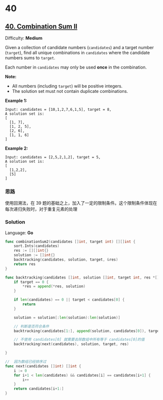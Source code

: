 # 40 

## [40\. Combination Sum II](https://leetcode.com/problems/combination-sum-ii/)

Difficulty: **Medium**


Given a collection of candidate numbers (`candidates`) and a target number (`target`), find all unique combinations in `candidates` where the candidate numbers sums to `target`.

Each number in `candidates` may only be used **once** in the combination.

**Note:**

*   All numbers (including `target`) will be positive integers.
*   The solution set must not contain duplicate combinations.

**Example 1:**

```
Input: candidates = [10,1,2,7,6,1,5], target = 8,
A solution set is:
[
  [1, 7],
  [1, 2, 5],
  [2, 6],
  [1, 1, 6]
]
```

**Example 2:**

```
Input: candidates = [2,5,2,1,2], target = 5,
A solution set is:
[
  [1,2,2],
  [5]
]
```
### 思路

使用回溯法，在 39 题的基础之上，加入了一定的限制条件。这个限制条件体现在每次递归失败时，对于重复元素的处理

### Solution

Language: **Go**

```go
func combinationSum2(candidates []int, target int) [][]int {
    sort.Ints(candidates)
	res := [][]int{}
	solution := []int{}
	backtracking(candidates, solution, target, &res)
	return res
}

func backtracking(candidates []int, solution []int, target int, res *[][]int) {
	if target == 0 {
		*res = append(*res, solution)
	}

	if len(candidates) == 0 || target < candidates[0] {
		return
	}

	solution = solution[:len(solution):len(solution)]

	// 判断是否符合条件
	backtracking(candidates[1:], append(solution, candidates[0]), target-candidates[0], res)

	// 不使用 candidates[0] 就需要去除数组中所有等于 candidates[0]的值
	backtracking(next(candidates), solution, target, res)

}

//  因为数组已经排序过
func next(candidates []int) []int {
	i := 0
	for i+1 < len(candidates) && candidates[i] == candidates[i+1] {
		i++
	}
	return candidates[i+1:]
}

```